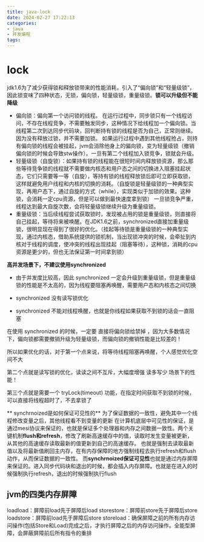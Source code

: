 ```yaml
---
title: java-lock
date: 2024-02-27 17:22:13
categories:
- java
- 并发编程
tags:
---
```


# lock
jdk1.6为了减少获得锁和释放锁带来的性能消耗，引入了“偏向锁”和“轻量级锁”，因此锁变味了四种状态，无锁，偏向锁，轻量级锁，重量级锁。**锁可以升级但不能降级**

- 偏向锁：偏向第一个访问锁的线程。
在运行过程中，同步锁只有一个线程访问，不存在线程竞争，不需要触发同步，这种情况下给线程加一个偏向锁。当线程第二次到达同步代码块，回判断持有锁的线程是否为自己，正常则继续。因为没有释放过锁，并不需要加锁。
如果运行过程中遇到其他线程抢占，则持有偏向锁的线程会被挂起，jvm会消除他身上的偏向锁，变为轻量级锁（撤销偏向锁的时候会导致stw操作）。一旦有第二个线程加入锁竞争，锁就会升级。
- 轻量级锁（自旋锁）：如果持有锁的线程能在很短时间内释放锁资源，那么那些等待竞争锁的线程就不需要做内核态和用户态之间的切换进入阻塞挂起状态，它们只需要等一等（自旋），等持有锁的线程释放锁后即可立即获取锁，这样就避免用户线程和内核的切换的消耗。（自旋锁是轻量级锁的一种典型实现，再用户态下，通过自旋的方式（while），实现类似于加锁的效果。这种锁，会消耗一定cpu资源，但是可以做到最快速度拿到锁）
一旦锁竞争严重，线程达到最大自旋次数，会将轻量级锁继续升级为重量级锁。
- 重量级锁：当后续线程尝试获取锁时，发现被占用的锁是重量级锁，则直接将自己挂起，等待将来被唤醒。在JDK1.6之前，synchronized直接加重量级锁，很明显现在得到了很好的优化。（挂起等待锁是重量级锁的一种典型实现，通过内核态，借助系统提供的锁机制，当出现锁冲突的时候，会牵扯到内核对于线程的调度，使冲突的线程出现挂起（阻塞等待），这种锁，消耗的cpu资源是更少的，但也无法保证第一时间拿到锁）

**高并发场景下，不建议使用synchronized**

- 由于并发度比较高，因此 synchronized 一定会升级到重量级锁，但是重量级锁的性能是不太高的，因为线程要阻塞再唤醒，需要用户态和内核态之间切换

- synchronized 没有读写锁优化

- synchronized 不能对线程唤醒，也就是你线程如果获取不到锁的话会一直阻塞

在使用 synchronized 的时候，一定要 直接将偏向锁给禁掉 ，因为大多数情况下，偏向锁都需要撤销升级为轻量级锁，而偏向锁的撤销性能是比较差的！

所以如果优化的话，对于第一个点来说，将等待线程阻塞再唤醒，个人感觉优化空间不大

第二个点就是读写锁的优化，读读之间不互斥，大幅度增强 读多写少 场景下的性能！

第三个点就是需要一个 tryLock(timeout) 功能，在指定时间获取不到锁的时候，可以直接将线程超时了，不去拿锁了

** synchrnoized是如何保证可见性的**
为了保证数据的一致性，避免其中一个线程修改变量之后，其他线程看不到变量的更新
在计算机底层中可见性的保证，是通过mesi协议来保证的，也就是保证多个处理器和内存之间数据一致性。两个关键机制**flush和refresh**，修改了刷新高速缓存中的值，读取时发生变量被更新，从其他的高速缓存读取最新的值更新到自己的高速缓存。
也就是强制去读取最新值以及将最新值刷回主内存，在有内存保障的地方强制线程去执行refresh和flush动作，从而保证数据的一致性。
而**synchrnoized保证可见性**也就是通过内存屏障来保证的。进入同步代码块和退出的时候，都会插入内存屏障。也就是在进入的时候强制执行refresh，退出的时候强制执行flush

## jvm的四类内存屏障
loadload：屏障前load先于屏障后load
storestore：屏障前store先于屏障后store
loadstore：屏障前load先于屏障后store
storeload：确保屏障之前的所有内存访问操作(包括Store和Load)完成之后，才执行屏障之后的内存访问操作。全能型屏障，会屏蔽屏障前后所有指令的重排